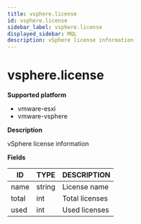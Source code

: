 ```yaml
---
title: vsphere.license
id: vsphere.license
sidebar_label: vsphere.license
displayed_sidebar: MQL
description: vSphere license information
---
```


# vsphere.license

**Supported platform**

- vmware-esxi
- vmware-vsphere

**Description**

vSphere license information

**Fields**

| ID    | TYPE   | DESCRIPTION    |
| ----- | ------ | -------------- |
| name  | string | License name   |
| total | int    | Total licenses |
| used  | int    | Used licenses  |

